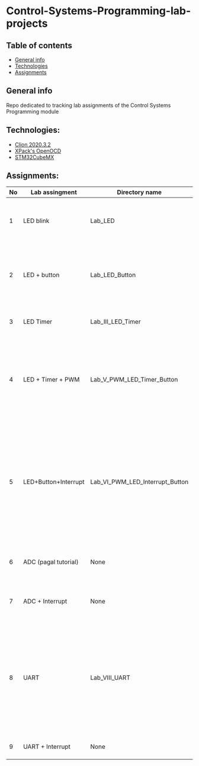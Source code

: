 # Control-Systems-Programming-lab-projects


## Table of contents
* [General info](#general-info)
* [Technologies](#technologies)
* [Assignments](#assignments)

## General info
Repo dedicated to tracking lab assignments of the Control Systems Programming module
	
## Technologies:
* [Clion 2020.3.2](https://www.jetbrains.com/clion/)
* [XPack's OpenOCD](https://xpack.github.io/openocd/)
* [STM32CubeMX](https://www.st.com/en/development-tools/stm32cubemx.html)
	
## Assignments:
| No | Lab assingment | Directory name | Description |
|---|---|---|---|
| 1 |	LED blink | Lab_LED | All the onboard LED's blinking every second |
| 2 |	LED + button | Lab_LED_Button | Pressing the onboard button lights up all the onboard LED's |
| 3 |	LED Timer | Lab_III_LED_Timer | The blue LED pulses by using TIM4 |
| 4 |	LED + Timer + PWM | Lab_V_PWM_LED_Timer_Button | Pressing and holding the onboard button makes the onboard LED's pulse one after another clockwise |
| 5 |	LED+Button+Interrupt | Lab_VI_PWM_LED_Interrupt_Button | Two LED's on opposite sides are always pulsing, by pressing the button the EXTI0 interrupt is called which changes the flag and makes the other two LED's pulse | 
| 6 |	ADC (pagal tutorial) | None | Didn't have external analog inputs to hook up |
| 7 |	ADC + Interrupt | None | Didn't have external analog inputs to hook up |
| 8 |	UART | Lab_VIII_UART | Didn't have the UART connector, cannot confirm the code works. By using the UART it's possible to turn on one of the onboard LED's on and off |
| 9 |	UART + Interrupt | None | Didn't have the UART connector |
